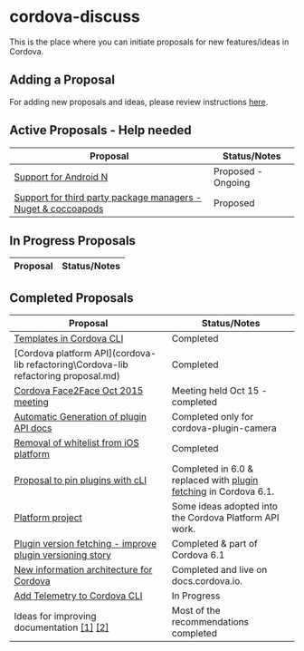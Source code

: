 # cordova-discuss
This is the place where you can initiate proposals for new features/ideas in Cordova.

## Adding a Proposal
For adding new proposals and ideas, please review instructions [here](proposals/README.md).

## Active Proposals - Help needed

| Proposal | Status/Notes
|----------|-------------------
| [Support for Android N](proposals/android-n-support.md) | Proposed - Ongoing 
| [Support for third party package managers - Nuget & coccoapods](proposals/ThirdPartyPackageManagers.md) | Proposed |

## In Progress Proposals
| Proposal | Status/Notes
|----------|-------------------


## Completed Proposals
| Proposal | Status/Notes
|----------|-------------------
| [Templates in Cordova CLI](proposals/CLI-Templates.md) | Completed |
| [Cordova platform API](cordova-lib refactoring\Cordova-lib refactoring proposal.md) | Completed | 
| [Cordova Face2Face Oct 2015 meeting](proposals/Face2Face-Oct15.md) | Meeting held Oct 15 - completed |
| [Automatic Generation of plugin API docs](proposals/ImprovedDocumentationGenerator.md) | Completed only for cordova-plugin-camera |
| [Removal of whitelist from iOS platform](proposals/ios-whitelist-removal.md) | Completed 
| [Proposal to pin plugins with cLI](proposals/pinningAndVersioning.md) | Completed in 6.0 & replaced with [plugin fetching](proposals/plugin-version-fetching.md) in Cordova 6.1. 
| [Platform project](proposals/PlatformProject.md) | Some ideas adopted into the Cordova Platform API work.
| [Plugin version fetching - improve plugin versioning story](proposals/plugin-version-fetching.md) | Completed & part of Cordova 6.1
| [New information architecture for Cordova](proposals/NewInformationArchitecture.md) | Completed and live on docs.cordova.io.
| [Add Telemetry to Cordova CLI](proposals/Telemetry.md) | In Progress
| Ideas for improving documentation [[1]](proposals/ImprovedDocumentation.md) [[2]](proposals/ImproveCordovaDocumentation.md) | Most of the recommendations completed | 


